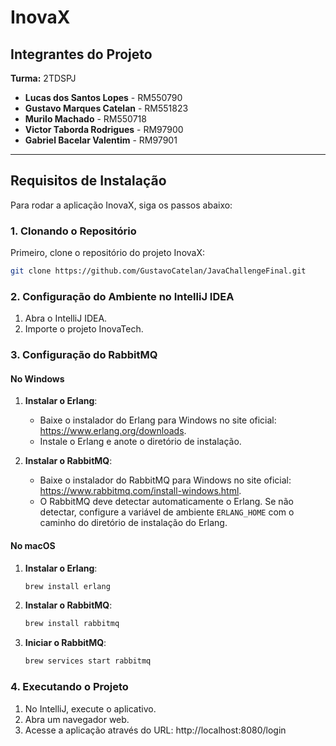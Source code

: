 
# InovaX

## Integrantes do Projeto

**Turma:** 2TDSPJ

- **Lucas dos Santos Lopes** - RM550790
- **Gustavo Marques Catelan** - RM551823
- **Murilo Machado** - RM550718
- **Victor Taborda Rodrigues** - RM97900
- **Gabriel Bacelar Valentim** - RM97901

---

## Requisitos de Instalação

Para rodar a aplicação InovaX, siga os passos abaixo:

### 1. Clonando o Repositório

Primeiro, clone o repositório do projeto InovaX:

```bash
git clone https://github.com/GustavoCatelan/JavaChallengeFinal.git
```

### 2. Configuração do Ambiente no IntelliJ IDEA

1. Abra o IntelliJ IDEA.
2. Importe o projeto InovaTech.

### 3. Configuração do RabbitMQ

#### No Windows

1. **Instalar o Erlang**:
   - Baixe o instalador do Erlang para Windows no site oficial: https://www.erlang.org/downloads.
   - Instale o Erlang e anote o diretório de instalação.

2. **Instalar o RabbitMQ**:
   - Baixe o instalador do RabbitMQ para Windows no site oficial: https://www.rabbitmq.com/install-windows.html.
   - O RabbitMQ deve detectar automaticamente o Erlang. Se não detectar, configure a variável de ambiente `ERLANG_HOME` com o caminho do diretório de instalação do Erlang.

#### No macOS

1. **Instalar o Erlang**:
   ```bash
   brew install erlang
   ```

2. **Instalar o RabbitMQ**:
   ```bash
   brew install rabbitmq
   ```

3. **Iniciar o RabbitMQ**:
   ```bash
   brew services start rabbitmq
   ```

### 4. Executando o Projeto

1. No IntelliJ, execute o aplicativo.
2. Abra um navegador web.
3. Acesse a aplicação através do URL: http://localhost:8080/login
